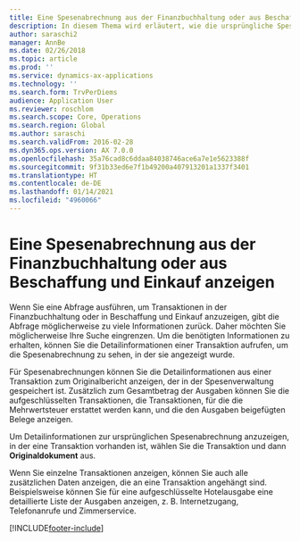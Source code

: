 ```yaml
---
title: Eine Spesenabrechnung aus der Finanzbuchhaltung oder aus Beschaffung und Einkauf anzeigen
description: In diesem Thema wird erläutert, wie die ursprüngliche Spesenabrechnung angezeigt wird, in der eine Transaktion vorhanden ist.
author: saraschi2
manager: AnnBe
ms.date: 02/26/2018
ms.topic: article
ms.prod: ''
ms.service: dynamics-ax-applications
ms.technology: ''
ms.search.form: TrvPerDiems
audience: Application User
ms.reviewer: roschlom
ms.search.scope: Core, Operations
ms.search.region: Global
ms.author: saraschi
ms.search.validFrom: 2016-02-28
ms.dyn365.ops.version: AX 7.0.0
ms.openlocfilehash: 35a76cad8c6ddaa84038746ace6a7e1e5623388f
ms.sourcegitcommit: 9f31b33ed6e7f1b49200a407913201a1337f3401
ms.translationtype: HT
ms.contentlocale: de-DE
ms.lasthandoff: 01/14/2021
ms.locfileid: "4960066"
---
```

# <a name="view-an-expense-report-from-general-ledger-or-procurement-and-sourcing"></a>Eine Spesenabrechnung aus der Finanzbuchhaltung oder aus Beschaffung und Einkauf anzeigen

Wenn Sie eine Abfrage ausführen, um Transaktionen in der Finanzbuchhaltung oder in Beschaffung und Einkauf anzuzeigen, gibt die Abfrage möglicherweise zu viele Informationen zurück. Daher möchten Sie möglicherweise Ihre Suche eingrenzen. Um die benötigten Informationen zu erhalten, können Sie die Detailinformationen einer Transaktion aufrufen, um die Spesenabrechnung zu sehen, in der sie angezeigt wurde.

Für Spesenabrechnungen können Sie die Detailinformationen aus einer Transaktion zum Originalbericht anzeigen, der in der Spesenverwaltung gespeichert ist. Zusätzlich zum Gesamtbetrag der Ausgaben können Sie die aufgeschlüsselten Transaktionen, die Transaktionen, für die die Mehrwertsteuer erstattet werden kann, und die den Ausgaben beigefügten Belege anzeigen.

Um Detailinformationen zur ursprünglichen Spesenabrechnung anzuzeigen, in der eine Transaktion vorhanden ist, wählen Sie die Transaktion und dann **Originaldokument** aus.

Wenn Sie einzelne Transaktionen anzeigen, können Sie auch alle zusätzlichen Daten anzeigen, die an eine Transaktion angehängt sind. Beispielsweise können Sie für eine aufgeschlüsselte Hotelausgabe eine detaillierte Liste der Ausgaben anzeigen, z. B. Internetzugang, Telefonanrufe und Zimmerservice.


[!INCLUDE[footer-include](../includes/footer-banner.md)]